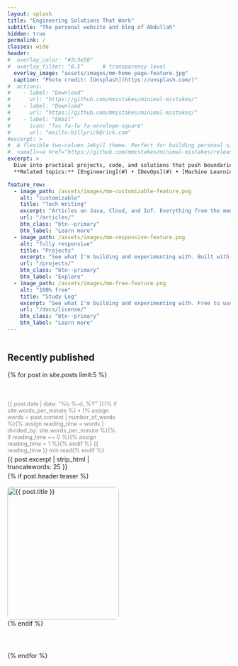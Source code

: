 ```yaml
---
layout: splash
title: "Engineering Solutions That Work"
subtitle: "The personal website and blog of Abdullah"
hidden: true
permalink: /
classes: wide
header:
#  overlay_color: "#2c3e50"
#  overlay_filter: "0.5"      # transparency level
  overlay_image: "assets/images/mm-home-page-feature.jpg"
  caption: "Photo credit: [Unsplash](https://unsplash.com/)"
#  actions:
#    - label: "Download"
#      url: "https://github.com/mmistakes/minimal-mistakes/"
#    - label: "Download"
#      url: "https://github.com/mmistakes/minimal-mistakes/"
#    - label: "Email"
#      icon: "fas fa-fw fa-envelope-square"
#      url: "mailto:billyrick@rick.com"
#excerpt: >
#  A flexible two-column Jekyll theme. Perfect for building personal sites, blogs, and portfolios.<br />
#  <small><a href="https://github.com/mmistakes/minimal-mistakes/releases/tag/4.27.3">Latest release v4.27.3</a></small>
excerpt: >
  Dive into practical projects, code, and solutions that push boundaries.<br><br>
  **Related topics:** [Engineering](#) • [DevOps](#) • [Machine Learning](#)

feature_row:
  - image_path: /assets/images/mm-customizable-feature.png
    alt: "customizable"
    title: "Tech Writing"
    excerpt: "Articles on Java, Cloud, and IoT. Everything from the menus, sidebars, comments, and more can be configured or set with YAML Front Matter."
    url: "/articles/"
    btn_class: "btn--primary"
    btn_label: "Learn more"
  - image_path: /assets/images/mm-responsive-feature.png
    alt: "fully responsive"
    title: "Projects"
    excerpt: "See what I'm building and experimenting with. Built with HTML5 + CSS3. All layouts are fully responsive with helpers to augment your content."
    url: "/projects/"
    btn_class: "btn--primary"
    btn_label: "Explore"
  - image_path: /assets/images/mm-free-feature.png
    alt: "100% free"
    title: "Study Log"
    excerpt: "See what I'm building and experimenting with. Free to use however you want under the MIT License. Clone it, fork it, customize it... whatever!"
    url: "/docs/license/"
    btn_class: "btn--primary"
    btn_label: "Learn more"
---
```


<div class="recent-posts" style="width: 50%; float: left; padding-right: 1rem;">
  <h2>Recently published</h2>
  <div class="entries-list" style="text-align: left;">
    {% for post in site.posts limit:5 %}
      <article class="recent-post archive__item" style="margin-bottom: 2rem; padding-bottom: 1.5rem;">
        <h3 style="margin-bottom: 0.2em;"><a href="{{ post.url }}" style="text-decoration: none; color: white; font-weight: bold; font-size: 1.2em;" onmouseover="this.style.textDecoration='underline'" onmouseout="this.style.textDecoration='none'">{{ post.title }}</a></h3>
        <p class="post-meta" style="color: #888; font-size: 0.9em; margin: 0.2em 0;">{{ post.date | date: "%b %-d, %Y" }}{% if site.words_per_minute %} • {% assign words = post.content | number_of_words %}{% assign reading_time = words | divided_by: site.words_per_minute %}{% if reading_time == 0 %}{% assign reading_time = 1 %}{% endif %} {{ reading_time }} min read{% endif %}</p>
        <p style="margin: 0.3em 0;">{{ post.excerpt | strip_html | truncatewords: 25 }}</p>
        {% if post.header.teaser %}
          <div class="archive__item-teaser" style="margin-top: 1rem;">
            <a href="{{ post.url }}" class="post-thumbnail">
              <img src="{{ post.header.teaser | relative_url }}" alt="{{ post.title }}" style="width: 100%; height: 300px; object-fit: cover; border-radius: 8px;">
            </a>
          </div>
        {% endif %}
      </article>
    {% endfor %}
  </div>
</div>
<div style="clear: both;"></div>